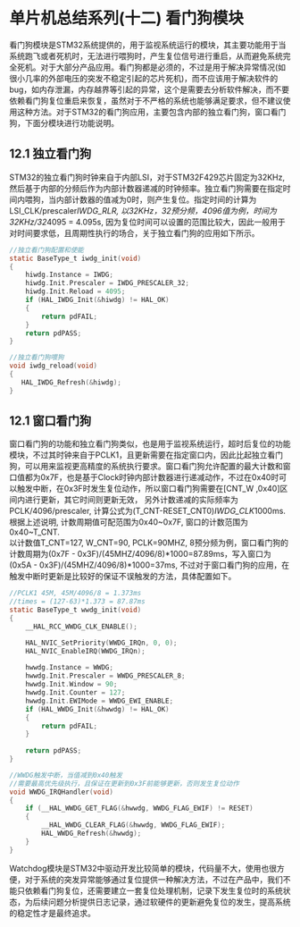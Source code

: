 # **单片机总结系列(十二) 看门狗模块**

看门狗模块是STM32系统提供的，用于监视系统运行的模块，其主要功能用于当系统跑飞或者死机时，无法进行喂狗时，产生复位信号进行重启，从而避免系统完全死机。对于大部分产品应用。看门狗都是必须的，不过是用于解决异常情况(如很小几率的外部电压的突发不稳定引起的芯片死机)，而不应该用于解决软件的bug，如内存泄漏，内存越界等引起的异常，这个是需要去分析软件解决，而不要依赖看门狗复位重启来恢复，虽然对于不严格的系统也能够满足要求，但不建议使用这种方法。对于STM32的看门狗应用，主要包含内部的独立看门狗，窗口看门狗，下面分模块进行功能说明。<br />

## **12.1 独立看门狗**
STM32的独立看门狗时钟来自于内部LSI，对于STM32F429芯片固定为32KHz, 然后基于内部的分频后作为内部计数器递减的时钟频率。独立看门狗需要在指定时间内喂狗，当内部计数器的值减为0时，则产生复位。指定时间的计算为LSI_CLK/prescaler*IWDG_RLR, 以32KHz，32预分频，4096值为例，时间为32KHz/32*4095 = 4.095s, 因为复位时间可以设置的范围比较大，因此一般用于对时间要求低，且周期性执行的场合，关于独立看门狗的应用如下所示。<br />
```C
//独立看门狗配置和使能
static BaseType_t iwdg_init(void)
{
    hiwdg.Instance = IWDG;
    hiwdg.Init.Prescaler = IWDG_PRESCALER_32; 
    hiwdg.Init.Reload = 4095;
    if (HAL_IWDG_Init(&hiwdg) != HAL_OK)
    {
        return pdFAIL;
    }
    return pdPASS;
}

//独立看门狗喂狗
void iwdg_reload(void)
{
   HAL_IWDG_Refresh(&hiwdg);
}
```

## **12.1 窗口看门狗**
窗口看门狗的功能和独立看门狗类似，也是用于监视系统运行，超时后复位的功能模块，不过其时钟来自于PCLK1，且更新需要在指定窗口内，因此比起独立看门狗，可以用来监视更高精度的系统执行要求。窗口看门狗允许配置的最大计数和窗口值都为0x7F，也是基于Clock时钟内部计数器进行递减动作，不过在0x40时可以触发中断，在0x3F时发生复位动作，所以窗口看门狗需要在[CNT_W ,0x40]区间内进行更新，其它时间则更新无效， 另外计数递减的实际频率为PCLK/4096/prescaler, 计算公式为(T_CNT-RESET_CNT0)*IWDG_CLK*1000ms.根据上述说明, 计数周期值可配范围为0x40~0x7F, 窗口的计数范围为0x40~T_CNT.<br />
以计数值T_CNT=127, W_CNT=90, PCLK=90MHZ, 8预分频为例，窗口看门狗的计数周期为(0x7F - 0x3F)/(45MHZ/4096/8)*1000=87.89ms，写入窗口为(0x5A - 0x3F)/(45MHZ/4096/8)*1000=37ms, 不过对于窗口看门狗的应用，在触发中断时更新是比较好的保证不误触发的方法，具体配置如下。
```c
//PCLK1 45M, 45M/4096/8 = 1.373ms
//times = (127-63)*1.373 = 87.87ms
static BaseType_t wwdg_init(void)
{
    __HAL_RCC_WWDG_CLK_ENABLE();

    HAL_NVIC_SetPriority(WWDG_IRQn, 0, 0);
    HAL_NVIC_EnableIRQ(WWDG_IRQn);
    
    hwwdg.Instance = WWDG;
    hwwdg.Init.Prescaler = WWDG_PRESCALER_8;
    hwwdg.Init.Window = 90;
    hwwdg.Init.Counter = 127;
    hwwdg.Init.EWIMode = WWDG_EWI_ENABLE;
    if (HAL_WWDG_Init(&hwwdg) != HAL_OK)
    {
        return pdFAIL;
    }
 
    return pdPASS;
}

//WWDG触发中断，当值减到0x40触发
//需要最高优先级执行，且保证在更新到0x3F前能够更新，否则发生复位动作
void WWDG_IRQHandler(void)
{
    if (__HAL_WWDG_GET_FLAG(&hwwdg, WWDG_FLAG_EWIF) != RESET)
    {
        __HAL_WWDG_CLEAR_FLAG(&hwwdg, WWDG_FLAG_EWIF);
        HAL_WWDG_Refresh(&hwwdg);
    }
}
```
Watchdog模块是STM32中驱动开发比较简单的模块，代码量不大，使用也很方便，对于系统的突发异常能够通过复位提供一种解决方法，不过在产品中，我们不能只依赖看门狗复位，还需要建立一套复位处理机制，记录下发生复位时的系统状态，为后续问题分析提供日志记录，通过软硬件的更新避免复位的发生，提高系统的稳定性才是最终追求。
